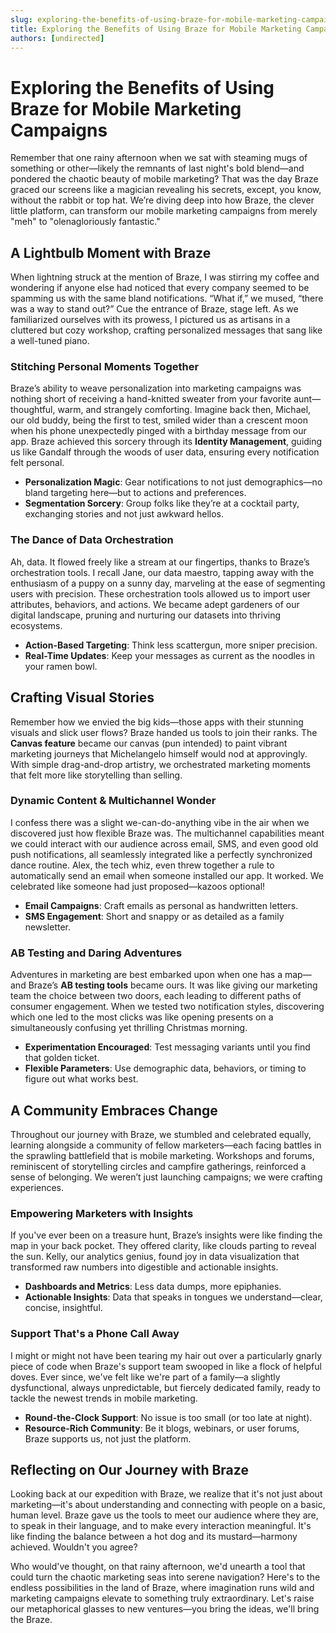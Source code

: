 ```yaml
---
slug: exploring-the-benefits-of-using-braze-for-mobile-marketing-campaigns
title: Exploring the Benefits of Using Braze for Mobile Marketing Campaigns
authors: [undirected]
---
```



# Exploring the Benefits of Using Braze for Mobile Marketing Campaigns

Remember that one rainy afternoon when we sat with steaming mugs of something or other—likely the remnants of last night's bold blend—and pondered the chaotic beauty of mobile marketing? That was the day Braze graced our screens like a magician revealing his secrets, except, you know, without the rabbit or top hat. We’re diving deep into how Braze, the clever little platform, can transform our mobile marketing campaigns from merely "meh" to "olenagloriously fantastic."

## **A Lightbulb Moment with Braze**

When lightning struck at the mention of Braze, I was stirring my coffee and wondering if anyone else had noticed that every company seemed to be spamming us with the same bland notifications. “What if,” we mused, “there was a way to stand out?” Cue the entrance of Braze, stage left. As we familiarized ourselves with its prowess, I pictured us as artisans in a cluttered but cozy workshop, crafting personalized messages that sang like a well-tuned piano.

### **Stitching Personal Moments Together**

Braze’s ability to weave personalization into marketing campaigns was nothing short of receiving a hand-knitted sweater from your favorite aunt—thoughtful, warm, and strangely comforting. Imagine back then, Michael, our old buddy, being the first to test, smiled wider than a crescent moon when his phone unexpectedly pinged with a birthday message from our app. Braze achieved this sorcery through its **Identity Management**, guiding us like Gandalf through the woods of user data, ensuring every notification felt personal.

- **Personalization Magic**: Gear notifications to not just demographics—no bland targeting here—but to actions and preferences.
- **Segmentation Sorcery**: Group folks like they’re at a cocktail party, exchanging stories and not just awkward hellos.

### **The Dance of Data Orchestration**

Ah, data. It flowed freely like a stream at our fingertips, thanks to Braze’s orchestration tools. I recall Jane, our data maestro, tapping away with the enthusiasm of a puppy on a sunny day, marveling at the ease of segmenting users with precision. These orchestration tools allowed us to import user attributes, behaviors, and actions. We became adept gardeners of our digital landscape, pruning and nurturing our datasets into thriving ecosystems.

- **Action-Based Targeting**: Think less scattergun, more sniper precision.
- **Real-Time Updates**: Keep your messages as current as the noodles in your ramen bowl.

## **Crafting Visual Stories**

Remember how we envied the big kids—those apps with their stunning visuals and slick user flows? Braze handed us tools to join their ranks. The **Canvas feature** became our canvas (pun intended) to paint vibrant marketing journeys that Michelangelo himself would nod at approvingly. With simple drag-and-drop artistry, we orchestrated marketing moments that felt more like storytelling than selling.

### **Dynamic Content & Multichannel Wonder**

I confess there was a slight we-can-do-anything vibe in the air when we discovered just how flexible Braze was. The multichannel capabilities meant we could interact with our audience across email, SMS, and even good old push notifications, all seamlessly integrated like a perfectly synchronized dance routine. Alex, the tech whiz, even threw together a rule to automatically send an email when someone installed our app. It worked. We celebrated like someone had just proposed—kazoos optional!  

- **Email Campaigns**: Craft emails as personal as handwritten letters.
- **SMS Engagement**: Short and snappy or as detailed as a family newsletter.

### **AB Testing and Daring Adventures**

Adventures in marketing are best embarked upon when one has a map—and Braze’s **AB testing tools** became ours. It was like giving our marketing team the choice between two doors, each leading to different paths of consumer engagement. When we tested two notification styles, discovering which one led to the most clicks was like opening presents on a simultaneously confusing yet thrilling Christmas morning.

- **Experimentation Encouraged**: Test messaging variants until you find that golden ticket.
- **Flexible Parameters**: Use demographic data, behaviors, or timing to figure out what works best. 

## **A Community Embraces Change**

Throughout our journey with Braze, we stumbled and celebrated equally, learning alongside a community of fellow marketers—each facing battles in the sprawling battlefield that is mobile marketing. Workshops and forums, reminiscent of storytelling circles and campfire gatherings, reinforced a sense of belonging. We weren’t just launching campaigns; we were crafting experiences.

### **Empowering Marketers with Insights**

If you've ever been on a treasure hunt, Braze’s insights were like finding the map in your back pocket. They offered clarity, like clouds parting to reveal the sun. Kelly, our analytics genius, found joy in data visualization that transformed raw numbers into digestible and actionable insights. 

- **Dashboards and Metrics**: Less data dumps, more epiphanies.
- **Actionable Insights**: Data that speaks in tongues we understand—clear, concise, insightful.

### **Support That's a Phone Call Away**

I might or might not have been tearing my hair out over a particularly gnarly piece of code when Braze's support team swooped in like a flock of helpful doves. Ever since, we've felt like we're part of a family—a slightly dysfunctional, always unpredictable, but fiercely dedicated family, ready to tackle the newest trends in mobile marketing. 

- **Round-the-Clock Support**: No issue is too small (or too late at night).
- **Resource-Rich Community**: Be it blogs, webinars, or user forums, Braze supports us, not just the platform.

## **Reflecting on Our Journey with Braze**

Looking back at our expedition with Braze, we realize that it's not just about marketing—it's about understanding and connecting with people on a basic, human level. Braze gave us the tools to meet our audience where they are, to speak in their language, and to make every interaction meaningful. It's like finding the balance between a hot dog and its mustard—harmony achieved. Wouldn't you agree?

Who would've thought, on that rainy afternoon, we'd unearth a tool that could turn the chaotic marketing seas into serene navigation? Here's to the endless possibilities in the land of Braze, where imagination runs wild and marketing campaigns elevate to something truly extraordinary. Let's raise our metaphorical glasses to new ventures—you bring the ideas, we'll bring the Braze.